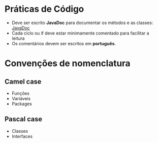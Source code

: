 # Práticas de Código
- Deve ser escrito **JavaDoc** para documentar os métodos e as classes: [JavaDoc](https://www.oracle.com/pt/technical-resources/articles/java/javadoc-tool.html)
- Cada ciclo ou if deve estar minimamente comentado para facilitar a leitura
- Os comentários devem ser escritos em **português**.

# Convenções de nomenclatura

## Camel case

- Funções
- Variáveis
- Packages

## Pascal case

- Classes
- Interfaces
